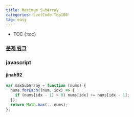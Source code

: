 ```yaml
---
title: Masimum SubArray
categories: LeetCode-Top100
tag: easy
---
```


- TOC
  {:toc}

### [문제 링크](https://leetcode.com/problems/maximum-subarray/)

### javascript

#### jinah92

```javascript
var maxSubArray = function (nums) {
  nums.forEach((num, idx) => {
    if (nums[idx - 1] > 0) nums[idx] += nums[idx - 1];
  });
  return Math.max(...nums);
};
```
